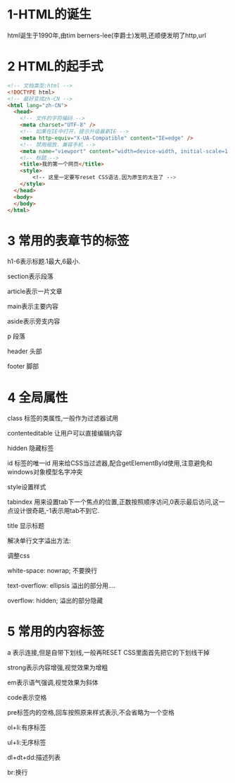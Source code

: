 # 1-HTML的诞生
html诞生于1990年,由tim berners-lee(李爵士)发明,还顺便发明了http,url
# 2 HTML的起手式
```html
<!-- 文档类型:html -->
<!DOCTYPE html>
<!-- 最好变成zh-CN -->
<html lang="zh-CN">
  <head>
    <!-- 文件的字符编码 -->
    <meta charset="UTF-8" />
    <!-- 如果在IE中打开，提示升级最新IE -->
    <meta http-equiv="X-UA-Compatible" content="IE=edge" />
    <!-- 禁用缩放，兼容手机 -->
    <meta name="viewport" content="width=device-width, initial-scale=1.0" />
    <!-- 标题 -->
    <title>我的第一个网页</title>
    <style>
        <!-- 这里一定要写reset CSS语法,因为原生的太丑了 -->    
    </style>
  </head>
  <body>
  </body>
</html>
```
# 3 常用的表章节的标签
h1-6表示标题.1最大,6最小.

section表示段落

article表示一片文章

main表示主要内容

aside表示旁支内容

p 段落

header 头部

footer 脚部

# 4 全局属性
class 标签的类属性,一般作为过滤器试用

contenteditable 让用户可以直接编辑内容

hidden 隐藏标签

id 标签的唯一id 用来给CSS当过滤器,配合getElementById使用,注意避免和windows对象模型名字冲突

style设置样式

tabindex 用来设置tab下一个焦点的位置,正数按照顺序访问,0表示最后访问,这一点设计很奇葩,-1表示用tab不到它.

title 显示标题

解决单行文字溢出方法:

调整css

white-space: nowrap; 不要换行

text-overflow: ellipsis 溢出的部分用....

overflow: hidden; 溢出的部分隐藏

# 5 常用的内容标签
a 表示连接,但是自带下划线,一般再RESET CSS里面首先把它的下划线干掉

strong表示内容增强,视觉效果为增粗

em表示语气强调,视觉效果为斜体

code表示空格

pre标签内的空格,回车按照原来样式表示,不会省略为一个空格

ol+li:有序标签

ul+li:无序标签

dl+dt+dd:描述列表

br:换行




